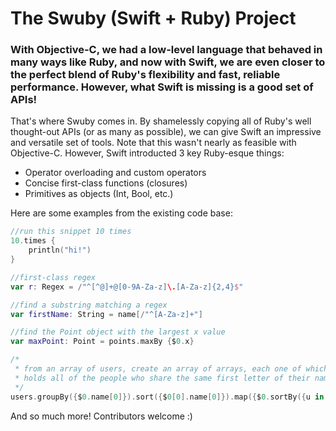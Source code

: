 # The Swuby (Swift + Ruby) Project
### With Objective-C, we had a low-level language that behaved in many ways like Ruby, and now with Swift, we are even closer to the perfect blend of Ruby's flexibility and fast, reliable performance. However, what Swift is missing is a good set of APIs!

That's where Swuby comes in. By shamelessly copying all of Ruby's well thought-out APIs (or as many as possible), we can give Swift an impressive and versatile set of tools. Note that this wasn't nearly as feasible with Objective-C. However, Swift introducted 3 key Ruby-esque things:
* Operator overloading and custom operators
* Concise first-class functions (closures)
* Primitives as objects (Int, Bool, etc.)

Here are some examples from the existing code base:
```swift
//run this snippet 10 times
10.times {
	println("hi!")
}

//first-class regex
var r: Regex = /"^[^@]+@[0-9A-Za-z]\.[A-Za-z]{2,4}$"

//find a substring matching a regex
var firstName: String = name[/"^[A-Za-z]+"]

//find the Point object with the largest x value
var maxPoint: Point = points.maxBy {$0.x}

/*
 * from an array of users, create an array of arrays, each one of which
 * holds all of the people who share the same first letter of their name. think of a contacts table
 */
users.groupBy({$0.name[0]}).sort({$0[0].name[0]}).map({$0.sortBy({u in u.name[0]})})
```

And so much more! Contributors welcome :)
